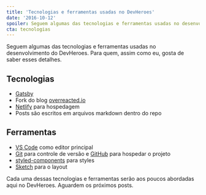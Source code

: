 ```yaml
---
title: 'Tecnologias e ferramentas usadas no DevHeroes'
date: '2016-10-12'
spoiler: Seguem algumas das tecnologias e ferramentas usadas no desenvolvimento do DevHeroes. Para quem, assim como eu, gosta de saber esses detalhes.
cta: tecnologias
---
```


Seguem algumas das tecnologias e ferramentas usadas no desenvolvimento do DevHeroes. Para quem, assim como eu, gosta de saber esses detalhes.

## Tecnologias

- [Gatsby](https://www.gatsbyjs.org/)
- Fork do blog [overreacted.io](https://github.com/gaearon/overreacted.io)
- [Netlify](https://www.netlify.com/) para hospedagem
- Posts são escritos em arquivos markdown dentro do repo

## Ferramentas

- [VS Code](https://code.visualstudio.com/) como editor principal
- [Git](https://git-scm.com/) para controle de versão e [GitHub](https://github.com/) para hospedar o projeto
- [styled-components](https://styled-components.com/) para styles
- [Sketch](https://www.sketchapp.com/) para o layout

Cada uma dessas tecnologias e ferramentas serão aos poucos abordadas aqui no DevHeroes. Aguardem os próximos posts.
